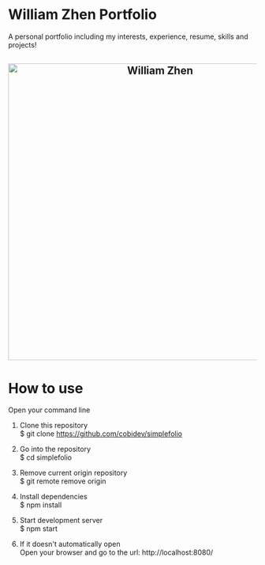 # William Zhen Portfolio

A personal portfolio including my interests, experience, resume, skills and projects!

<h2 align="center">
  <img src=https://github.com/RandumbWilliam/WilliamZhen/blob/master/ReadMe_assests/fullView.gif alt="William Zhen" width="600px" />
  <br>
</h2>

# How to use

Open your command line

1. Clone this repository <br>
$ git clone https://github.com/cobidev/simplefolio

2. Go into the repository <br>
$ cd simplefolio

3. Remove current origin repository <br>
$ git remote remove origin

4. Install dependencies <br>
$ npm install

5. Start development server <br>
$ npm start

6. If it doesn't automatically open <br>
Open your browser and go to the url: http://localhost:8080/
